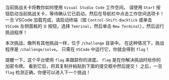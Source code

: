 当前挑战关卡将教你如何使用 `Visual Studio Code` 工作空间。
请使用 `Start` 按钮启动当前挑战关卡，等待确认它已启动，然后在导航栏中点击工作空间选项卡！
一旦 VSCode 加载完成，请启动终端（按 `Control-Shift-Backtick` 或单击 `VSCode` 左侧面板的 `☰` 按钮，选择 `Temrinal`，然后单击 `New Terminal`），然后运行挑战程序！

本次挑战，像所有其他挑战一样，位于 `/challenge` 目录中。
在这种情况下，挑战程序是 `/challenge/solve`。
只需在 `VSCode` 中运行它，你就会得到 `flag`！

提醒一下，这个平台使用 `flag` 来跟踪你的进度。
`flag` 是在你解决挑战时给你的加密令牌。
看到它后，将其复制并粘贴到下面的提交框中然后提交！
之后，一旦 `flag` 检测正确，你便可以进入下一个挑战！

